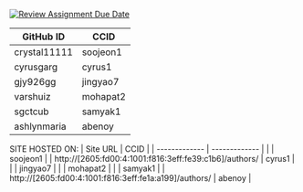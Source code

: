 [![Review Assignment Due Date](https://classroom.github.com/assets/deadline-readme-button-22041afd0340ce965d47ae6ef1cefeee28c7c493a6346c4f15d667ab976d596c.svg)](https://classroom.github.com/a/18vkNgfz)

| GitHub ID  | CCID |
| ------------- | ------------- |
| crystal11111  | soojeon1 |
| cyrusgarg | cyrus1  |
| gjy926gg  | jingyao7  |
| varshuiz  |  mohapat2 |
| sgctcub  | samyak1 |
| ashlynmaria  | abenoy |

SITE HOSTED ON:
| Site URL  | CCID |
| ------------- | ------------- |
|   | soojeon1 |
| http://[2605:fd00:4:1001:f816:3eff:fe39:c1b6]/authors/ | cyrus1  |
|   | jingyao7  |
|   |  mohapat2 |
|   | samyak1 |
| http://[2605:fd00:4:1001:f816:3eff:fe1a:a199]/authors/ | abenoy |

 
